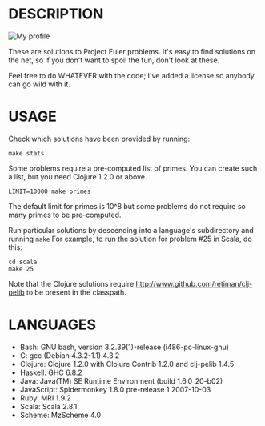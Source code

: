 DESCRIPTION
===========
<p>
<img src="https://github.com/downloads/retiman/project-euler/retiman.png" alt="My profile" title="My level" />
</p>

These are solutions to Project Euler problems.  It's easy to find solutions on
the net, so if you don't want to spoil the fun, don't look at these.

Feel free to do WHATEVER with the code; I've added a license so anybody can go
wild with it.

USAGE
=====
Check which solutions have been provided by running:

    make stats

Some problems require a pre-computed list of primes.  You can create such a list, but
you need Clojure 1.2.0 or above.

    LIMIT=10000 make primes

The default limit for primes is 10^8 but some problems do not require so many primes to
be pre-computed.

Run particular solutions by descending into a language's subdirectory and
running `make` For example, to run the solution for problem #25 in Scala, do
this:

    cd scala
    make 25

Note that the Clojure solutions require <http://www.github.com/retiman/clj-pelib>
to be present in the classpath.

LANGUAGES
=========
* Bash: GNU bash, version 3.2.39(1)-release (i486-pc-linux-gnu)
* C: gcc (Debian 4.3.2-1.1) 4.3.2
* Clojure: Clojure 1.2.0 with Clojure Contrib 1.2.0 and clj-pelib 1.4.5
* Haskell: GHC 6.8.2
* Java: Java(TM) SE Runtime Environment (build 1.6.0_20-b02)
* JavaScript: Spidermonkey 1.8.0 pre-release 1 2007-10-03
* Ruby: MRI 1.9.2
* Scala: Scala 2.8.1
* Scheme: MzScheme 4.0
